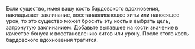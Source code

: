 Если существо, имея вашу кость бардовского вдохновения, накладывает заклинание, восстанавливающее хиты или наносящее урон, то это существо может бросить эту кость и выбрать цель, затронутую заклинанием. Добавьте выпавшее на кости значение в качестве бонуса к восстановлению хитов или урону. После этого кость бардовского вдохновения тратится.